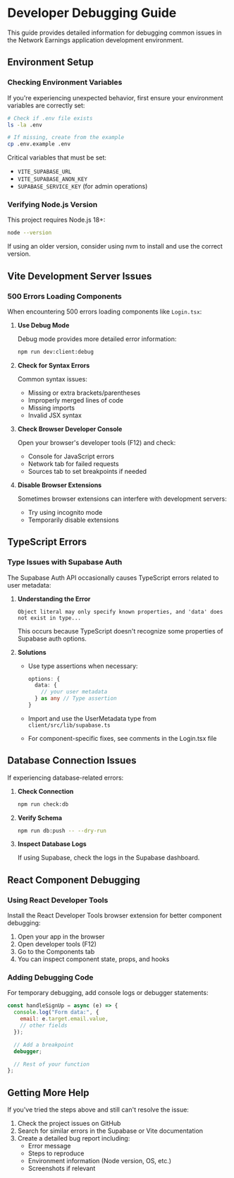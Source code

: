 # Developer Debugging Guide

This guide provides detailed information for debugging common issues in the Network Earnings application development environment.

## Environment Setup

### Checking Environment Variables

If you're experiencing unexpected behavior, first ensure your environment variables are correctly set:

```bash
# Check if .env file exists
ls -la .env

# If missing, create from the example
cp .env.example .env
```

Critical variables that must be set:

- `VITE_SUPABASE_URL`
- `VITE_SUPABASE_ANON_KEY`
- `SUPABASE_SERVICE_KEY` (for admin operations)

### Verifying Node.js Version

This project requires Node.js 18+:

```bash
node --version
```

If using an older version, consider using nvm to install and use the correct version.

## Vite Development Server Issues

### 500 Errors Loading Components

When encountering 500 errors loading components like `Login.tsx`:

1. **Use Debug Mode**

   Debug mode provides more detailed error information:

   ```bash
   npm run dev:client:debug
   ```

2. **Check for Syntax Errors**

   Common syntax issues:

   - Missing or extra brackets/parentheses
   - Improperly merged lines of code
   - Missing imports
   - Invalid JSX syntax

3. **Check Browser Developer Console**

   Open your browser's developer tools (F12) and check:

   - Console for JavaScript errors
   - Network tab for failed requests
   - Sources tab to set breakpoints if needed

4. **Disable Browser Extensions**

   Sometimes browser extensions can interfere with development servers:

   - Try using incognito mode
   - Temporarily disable extensions

## TypeScript Errors

### Type Issues with Supabase Auth

The Supabase Auth API occasionally causes TypeScript errors related to user metadata:

1. **Understanding the Error**

   ```
   Object literal may only specify known properties, and 'data' does not exist in type...
   ```

   This occurs because TypeScript doesn't recognize some properties of Supabase auth options.

2. **Solutions**

   - Use type assertions when necessary:

     ```typescript
     options: {
       data: {
         // your user metadata
       } as any // Type assertion
     }
     ```

   - Import and use the UserMetadata type from `client/src/lib/supabase.ts`

   - For component-specific fixes, see comments in the Login.tsx file

## Database Connection Issues

If experiencing database-related errors:

1. **Check Connection**

   ```bash
   npm run check:db
   ```

2. **Verify Schema**

   ```bash
   npm run db:push -- --dry-run
   ```

3. **Inspect Database Logs**

   If using Supabase, check the logs in the Supabase dashboard.

## React Component Debugging

### Using React Developer Tools

Install the React Developer Tools browser extension for better component debugging:

1. Open your app in the browser
2. Open developer tools (F12)
3. Go to the Components tab
4. You can inspect component state, props, and hooks

### Adding Debugging Code

For temporary debugging, add console logs or debugger statements:

```jsx
const handleSignUp = async (e) => {
  console.log("Form data:", {
    email: e.target.email.value,
    // other fields
  });

  // Add a breakpoint
  debugger;

  // Rest of your function
};
```

## Getting More Help

If you've tried the steps above and still can't resolve the issue:

1. Check the project issues on GitHub
2. Search for similar errors in the Supabase or Vite documentation
3. Create a detailed bug report including:
   - Error message
   - Steps to reproduce
   - Environment information (Node version, OS, etc.)
   - Screenshots if relevant
